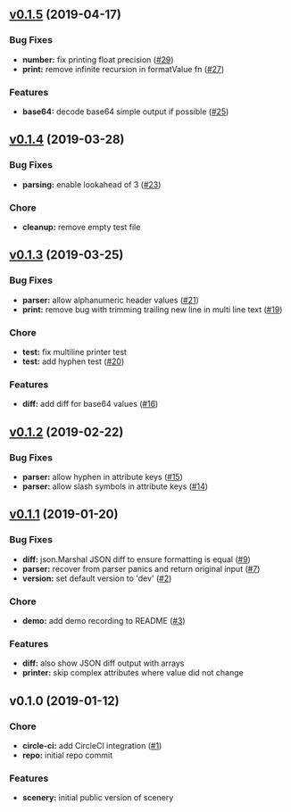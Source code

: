 
<a name="v0.1.5"></a>
## [v0.1.5](https://github.com/dmlittle/scenery/compare/v0.1.4...v0.1.5) (2019-04-17)

### Bug Fixes

* **number:** fix printing float precision ([#29](https://github.com/dmlittle/scenery/issues/29))
* **print:** remove infinite recursion in formatValue fn ([#27](https://github.com/dmlittle/scenery/issues/27))

### Features

* **base64:** decode base64 simple output if possible ([#25](https://github.com/dmlittle/scenery/issues/25))


<a name="v0.1.4"></a>
## [v0.1.4](https://github.com/dmlittle/scenery/compare/v0.1.3...v0.1.4) (2019-03-28)

### Bug Fixes

* **parsing:** enable lookahead of 3 ([#23](https://github.com/dmlittle/scenery/issues/23))

### Chore

* **cleanup:** remove empty test file


<a name="v0.1.3"></a>
## [v0.1.3](https://github.com/dmlittle/scenery/compare/v0.1.2...v0.1.3) (2019-03-25)

### Bug Fixes

* **parser:** allow alphanumeric header values ([#21](https://github.com/dmlittle/scenery/issues/21))
* **print:** remove bug with trimming trailing new line in multi line text ([#19](https://github.com/dmlittle/scenery/issues/19))

### Chore

* **test:** fix multiline printer test
* **test:** add hyphen test ([#20](https://github.com/dmlittle/scenery/issues/20))

### Features

* **diff:** add diff for base64 values ([#16](https://github.com/dmlittle/scenery/issues/16))


<a name="v0.1.2"></a>
## [v0.1.2](https://github.com/dmlittle/scenery/compare/v0.1.1...v0.1.2) (2019-02-22)

### Bug Fixes

* **parser:** allow hyphen in attribute keys ([#15](https://github.com/dmlittle/scenery/issues/15))
* **parser:** allow slash symbols in attribute keys ([#14](https://github.com/dmlittle/scenery/issues/14))


<a name="v0.1.1"></a>
## [v0.1.1](https://github.com/dmlittle/scenery/compare/v0.1.0...v0.1.1) (2019-01-20)

### Bug Fixes

* **diff:** json.Marshal JSON diff to ensure formatting is equal ([#9](https://github.com/dmlittle/scenery/issues/9))
* **parser:** recover from parser panics and return original input ([#7](https://github.com/dmlittle/scenery/issues/7))
* **version:** set default version to 'dev' ([#2](https://github.com/dmlittle/scenery/issues/2))

### Chore

* **demo:** add demo recording to README ([#3](https://github.com/dmlittle/scenery/issues/3))

### Features

* **diff:** also show JSON diff output with arrays
* **printer:** skip complex attributes where value did not change


<a name="v0.1.0"></a>
## v0.1.0 (2019-01-12)

### Chore

* **circle-ci:** add CircleCI integration ([#1](https://github.com/dmlittle/scenery/issues/1))
* **repo:** initial repo commit

### Features

* **scenery:** initial public version of scenery


